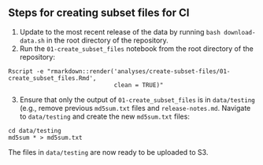 ## Steps for creating subset files for CI

1. Update to the most recent release of the data by running `bash download-data.sh` in the root directory of the repository.
2. Run the `01-create_subset_files` notebook from the root directory of the repository:

```
Rscript -e "rmarkdown::render('analyses/create-subset-files/01-create_subset_files.Rmd', 
                              clean = TRUE)"
```
3. Ensure that only the output of `01-create_subset_files` is in `data/testing` (e.g., remove previous `md5sum.txt` files and `release-notes.md`. Navigate to `data/testing` and create the new `md5sum.txt` files:

```
cd data/testing
md5sum * > md5sum.txt
```
The files in `data/testing` are now ready to be uploaded to S3.
